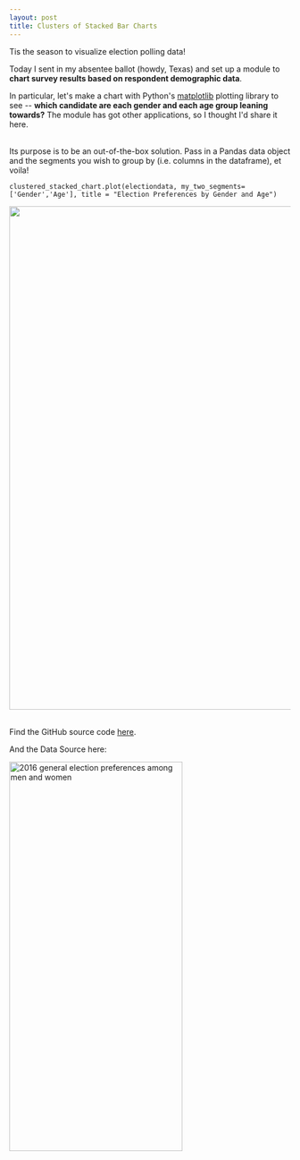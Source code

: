 ```yaml
---
layout: post
title: Clusters of Stacked Bar Charts
---
```


Tis the season to visualize election polling data!

Today I sent in my absentee ballot (howdy, Texas) and set up a module to <b>chart survey results based on respondent demographic data</b>.

In particular, let's make a chart with Python's <a href="http://matplotlib.org/index.html">matplotlib</a> plotting library to see -- <b>which candidate are each gender and each age group leaning towards?</b> The module has got other applications, so I thought I'd share it here.
<br><br>

Its purpose is to be an out-of-the-box solution. Pass in a Pandas data object and the segments you wish to group by (i.e. columns in the dataframe), et voila!

`clustered_stacked_chart.plot(electiondata,
                             my_two_segments=['Gender','Age'],
                             title = "Election Preferences by Gender and Age")`


<img style= "width: 900;" src="http://cgerson.github.io/images/Election_Preferences_by_Gender_and_Age.png">
<br><br>


Find the GitHub source code <a href="https://github.com/cgerson/clustered-stacked-chart">here</a>.

And the Data Source here:

<a href="http://www.pewresearch.org/fact-tank/2016/07/28/a-closer-look-at-the-gender-gap-in-presidential-voting/ft_16-7-29-gender2/"><img width="310" height="696" src="http://assets.pewresearch.org/wp-content/uploads/sites/12/2016/07/FT_16.7.29.Gender2.png" class="attachment-large size-large" alt="2016 general election preferences among men and women" /></a>
